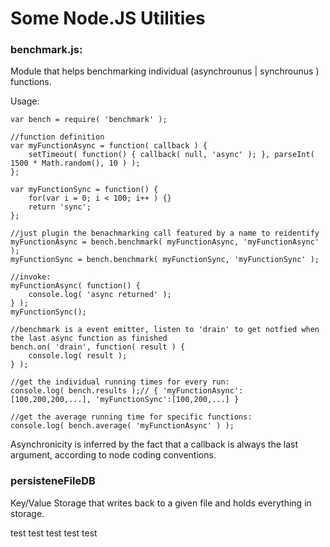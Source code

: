 Some Node.JS Utilities
===

### benchmark.js:

Module that helps benchmarking individual (asynchrounus | synchrounus ) functions.

Usage:

    var bench = require( 'benchmark' );

    //function definition
    var myFunctionAsync = function( callback ) {
        setTimeout( function() { callback( null, 'async' ); }, parseInt( 1500 * Math.random(), 10 ) );
    };

    var myFunctionSync = function() {
        for(var i = 0; i < 100; i++ ) {}
        return 'sync';
    };

    //just plugin the benachmarking call featured by a name to reidentify
    myFunctionAsync = bench.benchmark( myFunctionAsync, 'myFunctionAsync' );
    myFunctionSync = bench.benchmark( myFunctionSync, 'myFunctionSync' );

    //invoke:
    myFunctionAsync( function() {
        console.log( 'async returned' );
    } );
    myFunctionSync();

    //benchmark is a event emitter, listen to 'drain' to get notfied when the last async function as finished
    bench.on( 'drain', function( result ) {
        console.log( result );
    } );

    //get the individual running times for every run:
    console.log( bench.results );// { 'myFunctionAsync': [100,200,200,...], 'myFunctionSync':[100,200,...] }

    //get the average running time for specific functions:
    console.log( bench.average( 'myFunctionAsync' ) );

Asynchronicity is inferred by the fact that a callback is always the last argument, according to node coding conventions.

### persisteneFileDB

Key/Value Storage that writes back to a given file and holds everything in storage.

test test
test test
test